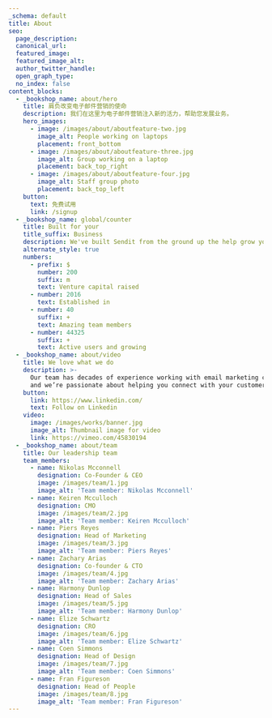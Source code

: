 ```yaml
---
_schema: default
title: About
seo:
  page_description:
  canonical_url:
  featured_image:
  featured_image_alt:
  author_twitter_handle:
  open_graph_type:
  no_index: false
content_blocks:
  - _bookshop_name: about/hero
    title: 肩负改变电子邮件营销的使命
    description: 我们在这里为电子邮件营销注入新的活力，帮助您发展业务。
    hero_images:
      - image: /images/about/aboutfeature-two.jpg
        image_alt: People working on laptops
        placement: front_bottom
      - image: /images/about/aboutfeature-three.jpg
        image_alt: Group working on a laptop
        placement: back_top_right
      - image: /images/about/aboutfeature-four.jpg
        image_alt: Staff group photo
        placement: back_top_left
    button:
      text: 免费试用
      link: /signup
  - _bookshop_name: global/counter
    title: Built for your
    title_suffix: Business
    description: We've built Sendit from the ground up the help grow your business faster.
    alternate_style: true
    numbers:
      - prefix: $
        number: 200
        suffix: m
        text: Venture capital raised
      - number: 2016
        text: Established in
      - number: 40
        suffix: +
        text: Amazing team members
      - number: 44325
        suffix: +
        text: Active users and growing
  - _bookshop_name: about/video
    title: We love what we do
    description: >-
      Our team has decades of experience working with email marketing campaigns
      and we’re passionate about helping you connect with your customers.
    button:
      link: https://www.linkedin.com/
      text: Follow on Linkedin
    video:
      image: /images/works/banner.jpg
      image_alt: Thumbnail image for video
      link: https://vimeo.com/45830194
  - _bookshop_name: about/team
    title: Our leadership team
    team_members:
      - name: Nikolas Mcconnell
        designation: Co-Founder & CEO
        image: /images/team/1.jpg
        image_alt: 'Team member: Nikolas Mcconnell'
      - name: Keiren Mcculloch
        designation: CMO
        image: /images/team/2.jpg
        image_alt: 'Team member: Keiren Mcculloch'
      - name: Piers Reyes
        designation: Head of Marketing
        image: /images/team/3.jpg
        image_alt: 'Team member: Piers Reyes'
      - name: Zachary Arias
        designation: Co-founder & CTO
        image: /images/team/4.jpg
        image_alt: 'Team member: Zachary Arias'
      - name: Harmony Dunlop
        designation: Head of Sales
        image: /images/team/5.jpg
        image_alt: 'Team member: Harmony Dunlop'
      - name: Elize Schwartz
        designation: CRO
        image: /images/team/6.jpg
        image_alt: 'Team member: Elize Schwartz'
      - name: Coen Simmons
        designation: Head of Design
        image: /images/team/7.jpg
        image_alt: 'Team member: Coen Simmons'
      - name: Fran Figureson
        designation: Head of People
        image: /images/team/8.jpg
        image_alt: 'Team member: Fran Figureson'
---
```

